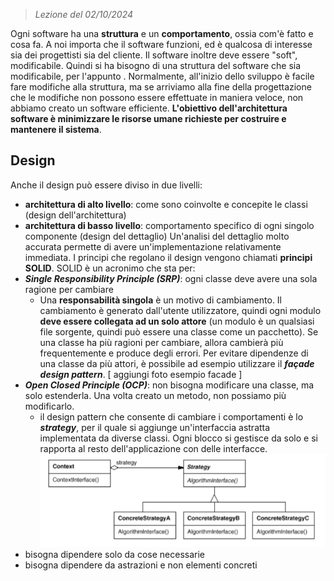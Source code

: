  > *Lezione del 02/10/2024*

Ogni software ha una **struttura** e un **comportamento**, ossia com'è fatto e cosa fa. A noi importa che il software funzioni, ed è qualcosa di interesse sia dei progettisti sia del cliente. Il software inoltre deve essere "soft", modificabile. Quindi si ha bisogno di una struttura del software che sia modificabile, per l'appunto .
Normalmente, all'inizio dello sviluppo è facile fare modifiche alla struttura, ma se arriviamo alla fine della progettazione che le modifiche non possono essere effettuate in maniera veloce, non abbiamo creato un software efficiente.
**L'obiettivo dell'architettura software è minimizzare le risorse umane richieste per costruire e mantenere il sistema**.
## Design
Anche il design può essere diviso in due livelli:
- **architettura di alto livello**: come sono coinvolte e concepite le classi (design dell'architettura)
- **architettura di basso livello**: comportamento specifico di ogni singolo componente (design del dettaglio)
Un'analisi del dettaglio molto accurata permette di avere un'implementazione relativamente immediata.
I principi che regolano il design vengono chiamati **principi SOLID**.
SOLID è un acronimo che sta per:
- ***Single Responsibility Principle (SRP)***: ogni classe deve avere una sola ragione per cambiare
	- Una **responsabilità singola** è un motivo di cambiamento. Il cambiamento è generato dall'utente utilizzatore, quindi ogni modulo **deve essere collegata ad un solo attore** (un modulo è un qualsiasi file sorgente, quindi può essere una classe come un pacchetto). Se una classe ha più ragioni per cambiare, allora cambierà più frequentemente e produce degli errori. Per evitare dipendenze di una classe da più attori, è possibile ad esempio utilizzare il ***façade design pattern***.
[ aggiungi foto esempio facade ]
- ***Open Closed Principle (OCP)***: non bisogna modificare una classe, ma solo estenderla. Una volta creato un metodo, non possiamo più modificarlo.
	- il design pattern che consente di cambiare i comportamenti è lo ***strategy***, per il quale si aggiunge un'interfaccia astratta implementata da diverse classi. Ogni blocco si gestisce da solo e si rapporta al resto dell'applicazione con delle interfacce.
![](Images/Strategy.png)
- bisogna dipendere solo da cose necessarie
- bisogna dipendere da astrazioni e non elementi concreti